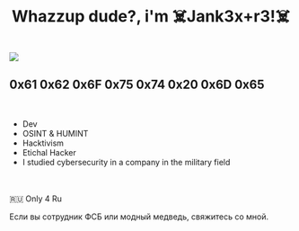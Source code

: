 
<h1 align="center"><b>Whazzup dude?, i'm ☠️Jank3x+r3!☠️ </b></h1>


<br>
	
<img align="center" src="https://media.giphy.com/media/mThWdsGUAqZkVtA3oG/giphy.gif">


<br>



##  **0x61 0x62 0x6F 0x75 0x74 0x20 0x6D 0x65**

<br>

- Dev
- OSINT & HUMINT
- Hacktivism
- Etichal Hacker
- I studied cybersecurity in a company in the military field
  


<br>


<br>
🇷🇺 Only 4 Ru
<p>Если вы сотрудник ФСБ или модный медведь, свяжитесь со мной.</p>



<br>






